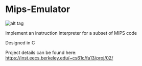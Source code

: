 Mips-Emulator
=============

![alt tag](https://raw.github.com/aaron-feldman/Mips-Emulator/master/example_image.png)

Implement an instruction interpreter for a subset of MIPS code

Designed in C

Project details can be found here: https://inst.eecs.berkeley.edu/~cs61c/fa13/proj/02/
